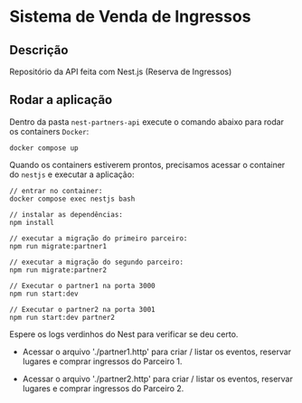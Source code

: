 # Sistema de Venda de Ingressos

## Descrição

Repositório da API feita com Nest.js (Reserva de Ingressos)

## Rodar a aplicação

Dentro da pasta `nest-partners-api` execute o comando abaixo para rodar os containers `Docker`:
```
docker compose up
```

Quando os containers estiverem prontos, precisamos acessar o container do `nestjs` e executar a aplicação:

```
// entrar no container:
docker compose exec nestjs bash

// instalar as dependências:
npm install

// executar a migração do primeiro parceiro:
npm run migrate:partner1

// executar a migração do segundo parceiro:
npm run migrate:partner2

// Executar o partner1 na porta 3000
npm run start:dev

// Executar o partner2 na porta 3001
npm run start:dev partner2

```

Espere os logs verdinhos do Nest para verificar se deu certo.

* Acessar o arquivo './partner1.http' para criar / listar os eventos, reservar lugares e comprar ingressos do Parceiro 1.

* Acessar o arquivo './partner2.http' para criar / listar os eventos, reservar lugares e comprar ingressos do Parceiro 2.